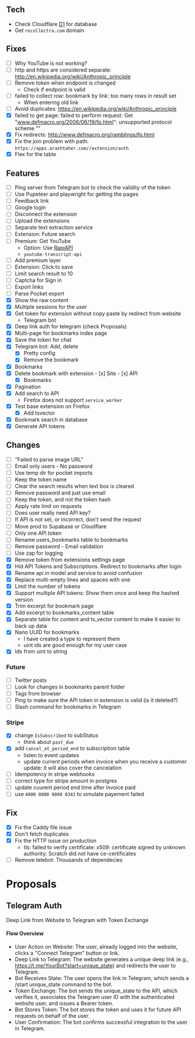 ## Tech
- Check Cloudflare [D1](https://developers.cloudflare.com/d1/) for database
- Get `recollectra.com` domain

## Fixes
- [ ] Why YouTube is not working?
- [ ] http and https are considered separate: http://en.wikipedia.org/wiki/Anthropic_principle
- [ ] Remove token when endpoint is changed
    - Check if endpoint is valid
- [ ] failed to collect row: bookmark by link: too many rows in result set
    - When entering old link
- [ ] Avoid duplicates: https://en.wikipedia.org/wiki/Anthropic_principle
- [x] failed to get page: failed to perform request: Get "www.defmacro.org/2006/06/19/fp.html": unsupported protocol scheme ""
- [x] Fix redirects: http://www.defmacro.org/ramblings/fp.html
- [x] Fix the join problem with path: `https://apps.arashtaher.com//extension/auth`
- [x] Flex for the table

## Features
- [ ] Ping server from Telegram bot to check the validity of the token
- [ ] Use Pupeteer and playwright for getting the pages
- [ ] Feedback link
- [ ] Google login
- [ ] Disconnect the extension
- [ ] Upload the extensions
- [ ] Separate text extraction service
- [ ] Extension: Future search
- [ ] Premium: Get YouTube
    - Option: Use [RapiAPI](https://rapidapi.com/solid-api-solid-api-default/api/youtube-transcript3/pricing)
    - `youtube-transcript-api`
- [ ] Add premium layer
- [ ] Extension: Click to save
- [ ] Limit search result to 10
- [ ] Captcha for Sign in
- [ ] Export links
- [ ] Parse Pocket export
- [x] Show the raw content
- [x] Multiple sessions for the user
- [x] Get token for extension without copy paste by redirect from website
    - Telegram bot
- [x] Deep link auth for telegram (check Proposals)
- [x] Multi-page for bookmarks index page
- [x] Save the token for chat
- [x] Telegram bot: Add, delete
    - [x] Pretty config
    - [x] Remove the bookmark
- [x] Bookmarks
- [x] Delete bookmark with extension
        - [x] Site
        - [x] API
    - [x] Bookmarks
- [x] Pagination
- [x] Add search to API
    - Firefox does not support `service_worker`
- [x] Test base extension on Firefox
    - [x] Add tsvector
- [x] Bookmark search in database
- [x] Generate API  tokens

## Changes
- [ ] "Failed to parse image URL"
- [ ] Email only users - No password
- [ ] Use temp dir for pocket imports
- [ ] Keep the token name
- [ ] Clear the search results when text box is cleared
- [ ] Remove password and just use email
- [ ] Keep the token, and not the token hash
- [ ] Apply rate limit on requests
- [ ] Does user really need API key?
- [ ] If API is not set, or incorrect, don't send the request
- [ ] Move prod to Supabase or Cloudflare
- [ ] Only one API token
- [ ] Rename users_bookmarks table to bookmarks
- [ ] Remove password - Email validation
- [ ] Use zap for logging
- [x] Remove token from extensions settings page
- [x] Hid API Tokens and Subscriptions. Redirect to bookmarks after login
- [x] Rename api in model and service to avoid confusion
- [x] Replace multi-empty lines and spaces with one
- [x] Limit the number of tokens
- [x] Support multiple API tokens: Show them once and keep the hashed version
- [x] Trim excerpt for bookmark page
- [x] Add excerpt to bookmarks_content table
- [x] Separate table for content and ts_vector content to make it easier to back up data
- [x] Nano UUID for bookmarks
    - I have created a type to represent them
    - uint ids are good enough for my user case
- [x] Ids from uint to string

### Future
- [ ] Twitter posts
- [ ] Look for changes in bookmarks parent folder
- [ ] Tags from browser
- [ ] Ping to make sure the API token in extension is valid (is it deleted?)
- [ ] Slash command for bookmarks in Telegram

### Stripe
- [x] change `IsSubscribed` to subStatus
    - think about `past_due`
- [x] add `cancel_at_period_end` to subscription table
    - listen to event updates
    - update current periods when invoice when you receive a customer update: it will also cover the cancelation
- [ ] Idempotency in stripe webhooks
- [ ] correct type for stripe amount in postgres
- [ ] update cuurent period end time after invoice paid
- [ ] use `4000 0000 0000 0341` to simulate payement failed

## Fix
- [x] Fix the Caddy file issue
- [x] Don't fetch duplicates
- [x] Fix the HTTP issue on production 
    - tls: failed to verify certificate: x509: certificate signed by unknown authority: Scratch did not have ce-certificates
- [ ] Remove telebot: Thousands of dependecies

# Proposals

## Telegram Auth

Deep Link from Website to Telegram with Token Exchange

#### Flow Overview
- User Action on Website: The user, already logged into the website, clicks a "Connect Telegram" button or link.
- Deep Link to Telegram: The website generates a unique deep link (e.g., https://t.me/YourBot?start=unique_state) and redirects the user to Telegram.
- Bot Receives State: The user opens the link in Telegram, which sends a /start unique_state command to the bot.
- Token Exchange: The bot sends the unique_state to the API, which verifies it, associates the Telegram user ID with the authenticated website user, and issues a Bearer token.
- Bot Stores Token: The bot stores the token and uses it for future API requests on behalf of the user.
- User Confirmation: The bot confirms successful integration to the user in Telegram.
